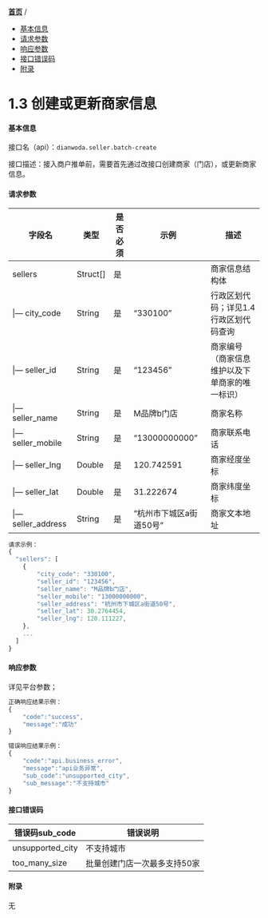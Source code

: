[**首页**](https://open.dianwoda.com/) /


- <a href="#基本信息">基本信息</a>
- <a href="#请求参数">请求参数</a>
- <a href="#响应参数">响应参数</a>
- <a href="#接口错误码">接口错误码</a>
- <a href="#附录">附录</a>


# 1.3 创建或更新商家信息

#### 基本信息

接口名（api）：`dianwoda.seller.batch-create`

接口描述：接入商户推单前，需要首先通过改接口创建商家（门店），或更新商家信息。


#### 请求参数
字段名 | 类型 | 是否必须 | 示例 | 描述
---|---|---|---|---
sellers|Struct[]|是||商家信息结构体
&#124;— city_code|String|是|“330100”|行政区划代码；详见1.4 行政区划代码查询
&#124;— seller_id|String|是|“123456”|商家编号（商家信息维护以及下单商家的唯一标识）
&#124;— seller_name|String|是|M品牌b门店|商家名称
&#124;— seller_mobile|String|是|“13000000000”|商家联系电话
&#124;— seller_lng|Double|是|120.742591|商家经度坐标
&#124;— seller_lat|Double|是|31.222674|商家纬度坐标
&#124;— seller_address|String|是|“杭州市下城区a街道50号”|商家文本地址

```javascript
请求示例：
{
  "sellers": [
    {
        "city_code": "330100",
        "seller_id": "123456",
        "seller_name": "M品牌b门店",
        "seller_mobile": "13000000000",
        "seller_address": "杭州市下城区a街道50号",
        "seller_lat": 30.2764454,
        "seller_lng": 120.111227,
    },
    ...
  ]
}
```

#### 响应参数
详见平台参数；

```javascript
正确响应结果示例：
{
	"code":"success",
	"message":"成功"
}
```

```javascript
错误响应结果示例：
{
	"code":"api.business_error",
	"message":"api业务异常",
	"sub_code":"unsupported_city",
	"sub_message":"不支持城市"
}
```

#### 接口错误码
错误码sub_code | 错误说明
---|---|
unsupported\_city|不支持城市
too\_many\_size|批量创建门店一次最多支持50家


#### 附录
无